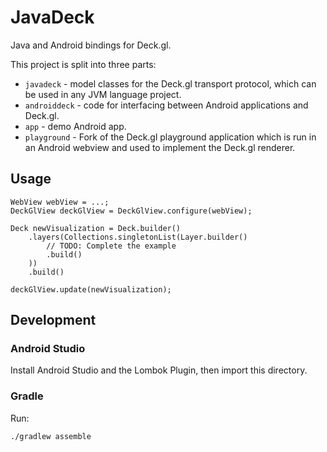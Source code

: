 # JavaDeck

Java and Android bindings for Deck.gl.

This project is split into three parts:

* `javadeck` - model classes for the Deck.gl transport protocol, which can be
  used in any JVM language project.
* `androiddeck` - code for interfacing between Android applications and
  Deck.gl.
* `app` - demo Android app.
* `playground` - Fork of the Deck.gl playground application which is run
  in an Android webview and used to implement the Deck.gl renderer.

## Usage

```
WebView webView = ...;
DeckGlView deckGlView = DeckGlView.configure(webView);

Deck newVisualization = Deck.builder()
    .layers(Collections.singletonList(Layer.builder()
        // TODO: Complete the example
        .build()
    ))
    .build()

deckGlView.update(newVisualization);
```

## Development

### Android Studio

Install Android Studio and the Lombok Plugin, then import this directory.

### Gradle

Run:

```
./gradlew assemble
```

